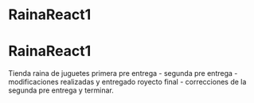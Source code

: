 # RainaReact1
# RainaReact1

Tienda raina de juguetes 
primera pre entrega - 
segunda pre entrega - modificaciones realizadas y entregado
royecto final - correcciones de la segunda pre entrega y terminar. 
